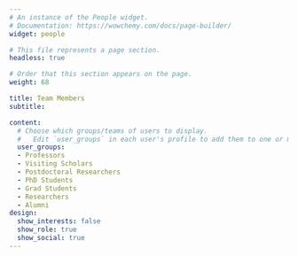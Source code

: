 ```yaml
---
# An instance of the People widget.
# Documentation: https://wowchemy.com/docs/page-builder/
widget: people

# This file represents a page section.
headless: true

# Order that this section appears on the page.
weight: 68

title: Team Members
subtitle:

content:
  # Choose which groups/teams of users to display.
  #   Edit `user_groups` in each user's profile to add them to one or more of these groups.
  user_groups:
  - Professors
  - Visiting Scholars
  - Postdoctoral Researchers
  - PhD Students
  - Grad Students
  - Researchers
  - Alumni
design:
  show_interests: false
  show_role: true
  show_social: true
---
```

